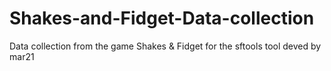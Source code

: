 # Shakes-and-Fidget-Data-collection
Data collection from the game Shakes &amp; Fidget for the sftools tool deved by mar21
